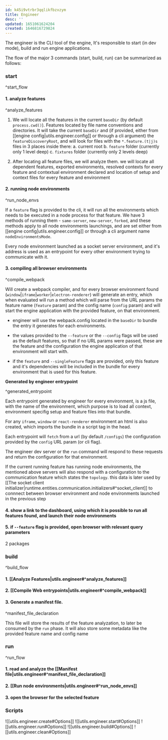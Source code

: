 ```yaml
---
id: k45i9vtrbr3qqlikfbzxzym
title: Engineer
desc: ''
updated: 1651061624204
created: 1646816729824
---
```


The engineer is the CLI tool of the engine, It's responsible to start (in dev mode), build and run engine applications.

The flow of the major 3 commands (start, build, run) can be summarized as follows:

### start

^start_flow

#### 1. analyze features

^analyze_features

1. We will locate all the features in the current `baseDir` (by default `process.cwd()`).
   Features located by file name conventions and directories.
   It will take the current `baseDir` and (if provided, either from [[engine config|utils.engineer.config]] or through a cli argument) the `featureDiscoveryRoot`, and will look for files with the `*.feature.(t|j)s` files in 3 places inside there:
   a. current root
   b. `feature` folder (currently only 1 level deep)
   c. `fixtures` folder (currently only 2 levels deep)

2. After locating all feature files, we will analyze them. we will locate all dependent features, exported environments, resolved contexts for every feature and contextual environment declared and location of setup and context files for every feature and environment

#### 2. running node environments

^run_node_envs

If a `feature` flag is provided to the cli, it will run all the environments which needs to be executed in a node process for that feature.
We have 3 methods of running them - `same-server`, `new-server`, `forked`, and these methods apply to all node environments launchings, and are set either from [[engine config|utils.engineer.config]] or through a cli argument name `nodeEnvironmentsMode`.

Every node environment launched as a socket server environment, and it's address is used as an entrypoint for every other environment trying to communicate with it.

#### 3. compiling all browser environments

^compile_webpack

Will create a webpack compiler, and for every browser environment found (`window`|`iframe`|`worker`|`electron-renderer`) will generate an entry, which when evaluated will run a method which will parse from the URL params the feature name (`feature` param) and the config name (`config` param) and will start the engine application with the provided feature, on that environment.

- engineer will use the webpack.config located in the `baseDir` to bundle the entry it generates for each environments.

- the values provided to the `--feature` or the `--config` flags will be used as the default features, so that if no URL params were passed, these are the feature and the configuration the engine application of that environment will start with.

- if the `feature` and `--singleFeature` flags are provided, only this feature and it's dependencies will be included in the bundle for every environment that is used for this feature.

**Generated by engineer entrypoint**

^generated_entrypoint

Each entrypoint generated by engineer for every environment, is a js file, with the name of the environment, which purpose is to load all context, environment specifig setup and feature files into that bundle.

For any `iframe`, `window` or `react-renderer` environment an html is also created, which imports the bundle in a script tag in the head.

Each entrypoint will `fetch` from a url (by default `/configs`) the configuration provided by the `config` URL param (or cli flag).

The engineer dev server or the `run` command will respond to these requests and return the configuration for that environment.

If the current running feature has running node environments, the mentioned above servers will also respond with a configuration to the communication feature which states the `topology`. this data is later used by [[The socket client initializer|runtime.entities.communication.initializers#^socket_client]] to connnect between browser environment and node environments launched in the previous step

#### 4. show a link to the dashboard, using which it is possible to run all features found, and launch their node environments

#### 5. if `--feature` flag is provided, open browser with relevant query parameters

2 packages

### build

^build_flow

#### 1. [[Analyze Features|utils.engineer#^analyze_features]]

#### 2. [[Compile Web entrypoints|utils.engineer#^compile_webpack]]

#### 3. Generate a manifest file.

^manifest_file_declaration

This file will store the results of the feature
analyzation, to later be consumed by the `run` phase.
It will also store some metadata like the provided feature name and config name

### run

^run_flow

#### 1. read and analyze the [[Manifest file|utils.engineer#^manifest_file_declaration]]

#### 2. [[Run node environments|utils.engineer#^run_node_envs]]

#### 3. open the browser for the selected feature

### Scripts

![[utils.engineer.create#Options]]
![[utils.engineer.start#Options]]
![[utils.engineer.run#Options]]
![[utils.engineer.build#Options]]
![[utils.engineer.clean#Options]]
